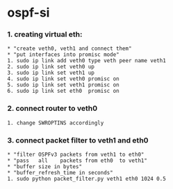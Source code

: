 # ospf-si

### 1. creating virtual eth:
	* "create veth0, veth1 and connect them"
	* "put interfaces into promisc mode"
	1. sudo ip link add veth0 type veth peer name veth1 
	2. sudo ip link set veth0 up
	3. sudo ip link set veth1 up
	4. sudo ip link set veth0 promisc on
	5. sudo ip link set veth1 promisc on
	6. sudo ip link set eth0  promisc on

### 2. connect router to veth0
	1. change SWROPTINS accordingly

### 3. connect packet filter to veth1 and eth0
	* "filter OSPFv3 packets from veth1 to eth0"
	* "pass   all    packets from eth0  to veth1"
	* "buffer size in bytes"
	* "buffer_refresh_time in seconds"
	1. sudo python packet_filter.py veth1 eth0 1024 0.5

